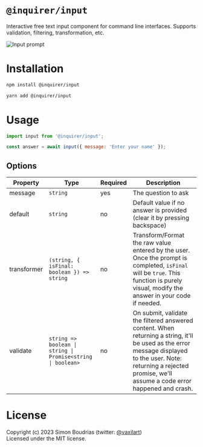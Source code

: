 # `@inquirer/input`

Interactive free text input component for command line interfaces. Supports validation, filtering, transformation, etc.

![Input prompt](https://cdn.rawgit.com/SBoudrias/Inquirer.js/28ae8337ba51d93e359ef4f7ee24e79b69898962/assets/screenshots/input.svg)

# Installation

```sh
npm install @inquirer/input

yarn add @inquirer/input
```

# Usage

```js
import input from '@inquirer/input';

const answer = await input({ message: 'Enter your name' });
```

## Options

| Property    | Type                                                        | Required | Description                                                                                                                                                                                                             |
| ----------- | ----------------------------------------------------------- | -------- | ----------------------------------------------------------------------------------------------------------------------------------------------------------------------------------------------------------------------- |
| message     | `string`                                                    | yes      | The question to ask                                                                                                                                                                                                     |
| default     | `string`                                                    | no       | Default value if no answer is provided (clear it by pressing backspace)                                                                                                                                                 |
| transformer | `(string, { isFinal: boolean }) => string`                  | no       | Transform/Format the raw value entered by the user. Once the prompt is completed, `isFinal` will be `true`. This function is purely visual, modify the answer in your code if needed.                              |
| validate    | `string => boolean \| string \| Promise<string \| boolean>` | no       | On submit, validate the filtered answered content. When returning a string, it'll be used as the error message displayed to the user. Note: returning a rejected promise, we'll assume a code error happened and crash. |

# License

Copyright (c) 2023 Simon Boudrias (twitter: [@vaxilart](https://twitter.com/Vaxilart))<br/>
Licensed under the MIT license.

